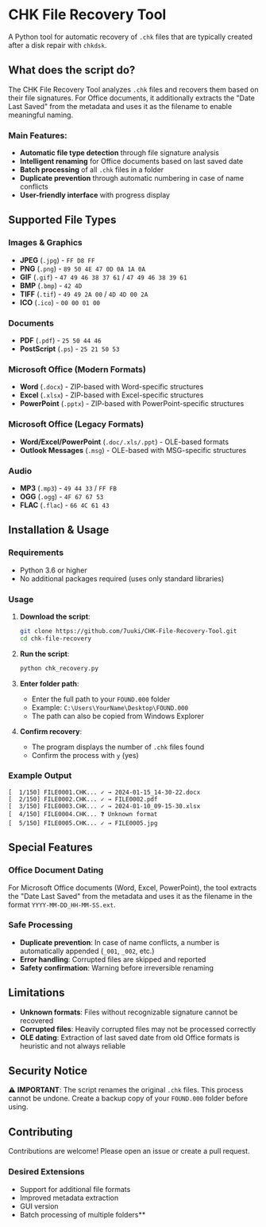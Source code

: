 # CHK File Recovery Tool

A Python tool for automatic recovery of `.chk` files that are typically created after a disk repair with `chkdsk`.

## What does the script do?

The CHK File Recovery Tool analyzes `.chk` files and recovers them based on their file signatures. For Office documents, it additionally extracts the "Date Last Saved" from the metadata and uses it as the filename to enable meaningful naming.

### Main Features:
- **Automatic file type detection** through file signature analysis
- **Intelligent renaming** for Office documents based on last saved date
- **Batch processing** of all `.chk` files in a folder
- **Duplicate prevention** through automatic numbering in case of name conflicts
- **User-friendly interface** with progress display

## Supported File Types

### Images & Graphics
- **JPEG** (`.jpg`) - `FF D8 FF`
- **PNG** (`.png`) - `89 50 4E 47 0D 0A 1A 0A`
- **GIF** (`.gif`) - `47 49 46 38 37 61` / `47 49 46 38 39 61`
- **BMP** (`.bmp`) - `42 4D`
- **TIFF** (`.tif`) - `49 49 2A 00` / `4D 4D 00 2A`
- **ICO** (`.ico`) - `00 00 01 00`

### Documents
- **PDF** (`.pdf`) - `25 50 44 46`
- **PostScript** (`.ps`) - `25 21 50 53`

### Microsoft Office (Modern Formats)
- **Word** (`.docx`) - ZIP-based with Word-specific structures
- **Excel** (`.xlsx`) - ZIP-based with Excel-specific structures  
- **PowerPoint** (`.pptx`) - ZIP-based with PowerPoint-specific structures

### Microsoft Office (Legacy Formats)
- **Word/Excel/PowerPoint** (`.doc/.xls/.ppt`) - OLE-based formats
- **Outlook Messages** (`.msg`) - OLE-based with MSG-specific structures

### Audio
- **MP3** (`.mp3`) - `49 44 33` / `FF FB`
- **OGG** (`.ogg`) - `4F 67 67 53`
- **FLAC** (`.flac`) - `66 4C 61 43`

## Installation & Usage

### Requirements
- Python 3.6 or higher
- No additional packages required (uses only standard libraries)

### Usage
 
1. **Download the script**:
   ```bash
   git clone https://github.com/7uuki/CHK-File-Recovery-Tool.git
   cd chk-file-recovery
   ```

2. **Run the script**:
   ```bash
   python chk_recovery.py
   ```

3. **Enter folder path**:
   - Enter the full path to your `FOUND.000` folder
   - Example: `C:\Users\YourName\Desktop\FOUND.000`
   - The path can also be copied from Windows Explorer

4. **Confirm recovery**:
   - The program displays the number of `.chk` files found
   - Confirm the process with `y` (yes)

### Example Output

```
[  1/150] FILE0001.CHK... ✓ → 2024-01-15_14-30-22.docx
[  2/150] FILE0002.CHK... ✓ → FILE0002.pdf
[  3/150] FILE0003.CHK... ✓ → 2024-01-10_09-15-30.xlsx
[  4/150] FILE0004.CHK... ❓ Unknown format
[  5/150] FILE0005.CHK... ✓ → FILE0005.jpg
```

## Special Features

### Office Document Dating
For Microsoft Office documents (Word, Excel, PowerPoint), the tool extracts the "Date Last Saved" from the metadata and uses it as the filename in the format `YYYY-MM-DD_HH-MM-SS.ext`.

### Safe Processing
- **Duplicate prevention**: In case of name conflicts, a number is automatically appended (`_001`, `_002`, etc.)
- **Error handling**: Corrupted files are skipped and reported
- **Safety confirmation**: Warning before irreversible renaming

## Limitations

- **Unknown formats**: Files without recognizable signature cannot be recovered
- **Corrupted files**: Heavily corrupted files may not be processed correctly
- **OLE dating**: Extraction of last saved date from old Office formats is heuristic and not always reliable

## Security Notice

⚠️ **IMPORTANT**: The script renames the original `.chk` files. This process cannot be undone. Create a backup copy of your `FOUND.000` folder before using.

## Contributing

Contributions are welcome! Please open an issue or create a pull request.

### Desired Extensions
- Support for additional file formats
- Improved metadata extraction
- GUI version
- Batch processing of multiple folders**